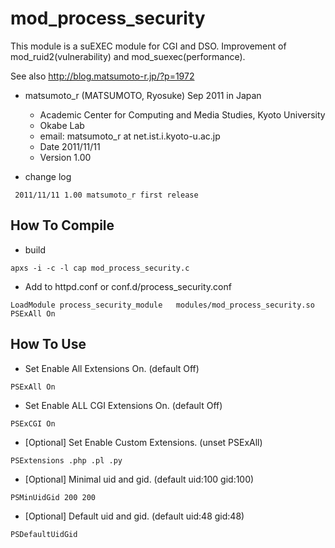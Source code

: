 # mod_process_security
This module is a suEXEC module for CGI and DSO. Improvement of mod_ruid2(vulnerability) and mod_suexec(performance).

See also http://blog.matsumoto-r.jp/?p=1972

- matsumoto_r (MATSUMOTO, Ryosuke) Sep 2011 in Japan
    - Academic Center for Computing and Media Studies, Kyoto University
    - Okabe Lab
    - email: matsumoto_r at net.ist.i.kyoto-u.ac.jp
    - Date     2011/11/11
    - Version  1.00

- change log
```
 2011/11/11 1.00 matsumoto_r first release
```

## How To Compile
- build
```
apxs -i -c -l cap mod_process_security.c
```

- Add to httpd.conf or conf.d/process_security.conf
```
LoadModule process_security_module   modules/mod_process_security.so
PSExAll On
```

## How To Use

* Set Enable All Extensions On. (default Off)
```
PSExAll On
```

* Set Enable ALL CGI Extensions On. (default Off)
```
PSExCGI On
```

* [Optional] Set Enable Custom Extensions. (unset PSExAll)
```
PSExtensions .php .pl .py
```

* [Optional] Minimal uid and gid. (default uid:100 gid:100)
```
PSMinUidGid 200 200
```

* [Optional] Default uid and gid. (default uid:48 gid:48)
```
PSDefaultUidGid
```

